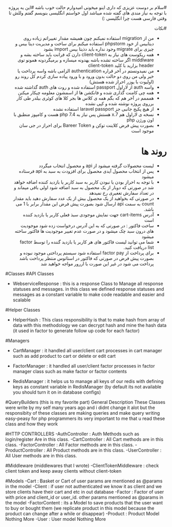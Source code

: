<div dir="rtl" style="text-align:right;">

#سلام بر دوست عزیزی که داری اینو میخونی امیدوارم حالت خوب باشه
#این یه پروژه با توجه به نیاز مندی های گفته شده میباشد اول خواستم انگلیسی بنویسم گفتم وللش تا وقتی فارسی هست چرا انگلیسی :) 


#نکات 
- من از migration استفاده نمیکنم چون همیشه مقدار تغییراتم زیاده روی دیتابیس از خود phpstorm استفاده میکنم برای ساخت و مدیریت دیتا بیس و چیزی برای migrate وجود نداره باید دذیتا بیس import بشود 
- همه ریکوست های نیاز به client-token دارن که فرانت باید ساخته بشه و middlware اگر ساخته تشده باشه یهدونه میسازه و برمیگردونه همونو توی header بزارید با کلید client-token 
- من نمیدونستم در آخر قراره authentication الزامی باشه واسه پرداخت یا خیر ولی من روی دو حالت بدون ورود و با ورود پیاده سازی کردم کل روند رو (اولیوت با یوزر احراز شده هستش) 
- واسه auth از لاراول passport استفاده شده و روت های auth گذاشته شده   
- همه چی کامنت گذاری شده و فانکشن ها از اسمشون معلومه چیکار میکنن 
- همممم در آخر هم که بگم همه ی کلاس ها بجر کلا های کوئری بیلدر طی کار برروی پروژه نوشته شده و کپی نشده
- از هیچ پکیج جانبی جز laravel passport استفاده نشده 
- نسخه ی لاراول هم 7.x هستش پس نیاز به php 7.4 هست و کامپوز منطبق با اون ورژن php 
- بصورت پیش فرض کلاینت توکن و Bareer Token  برای احراز در جی سان موجود است 


# روند ها 
- لیست محصولات گرفته میشود از api و محصول انتخاب میگردد 
- پس از انتخاب محصول آیدی محصول برای افزودت به سبد به api فرستاده میشود 
- با توجه به احراز بودن یا نبودن کاربر به سبد کاربر یا بازدید کننده اضافه خواهد شد در صورتی که دوبار از یک محصول به سبد اضافه شود اولی باقی میماند و در تعداد سفارش تغغیری رخ نمیدهد 
- در صورتی که بخواهید از یک محصول بیش از یک عدد سفارش دهید باید مقدار count به سمت api ارسال شود بصورت پیش فرض این مقدار برابر با 1 می باشد.
- آدرس cart-items جهت نمایش موجودی سبذ فعلی کاربر یا بازدید کننده است 
- ساخت فاکتور : در صورتی که به این آدرس درخواست زده شود موجودیت های درون سبد چک میشود و در صورت عدم تغییر موجودیت ها فاکتور ساخته میشود 
- شما می توانید لیست فاکتور های هر کاربر یا بازدید گننده را توسط factor list دریافت کنید.
- برای پرداخت از factor pay استفاده شود سیستم پرداختی موجود نبوده و بصورت پیش فرض در صورتی که فاکتور در استاتوس منتظر پرداخت باشد پرداخت می شود در غیر این صورت با اررور مواجه خواهید شد


</div>

<div> 

#Classes
#API Classes
- WebserviceResponse : this is a response Class to Manage all response statuses and messages. in this class we defined response statuses and messages as a constant variable to make code readable and easier and scalable

#Helper Classes
- HelperHash : This class responsibility is that to make hash from array of data with this methodology we can decrypt hash and mine the hash data (it used in factor to generate follow up code for each factor)

#Managers
- CartManager : it handled all user/client cart processes in cart manager such as add product to cart or delete or edit cart

- FactorManager : it handled all user/client factor processes in factor manager class such as make factor or factor contents

- RedisManager : it helps us to manage all keys of our redis with defining keys as constant variable in RedisManager (by default its not available you should turn it on in database configs)

#QueryBuilders (this is my favorite part)
General Description
These Classes were write by my self many years ago and i didnt change it alot but the responsibity of these classes are making queries and make query writing easy-peasy for php programmers its very important to me that u read these class and how they work 

#HTTP CONTROLLERS
-AuthController : Auth Methods such as login/register Are in this class.
-CartController : All Cart methods are in this class.
-FactorController : All Factor methods are in this class.
-ProductController : All Product methods are in this class.
-UserController : All User methods are in this class.


#Middleware (middlewares that I wrote)
-ClientTokenMiddleware : check client token and keep away clients without client-token

#Models
-Cart : Basket or Cart of user params are mentioned as @params in the model 
-Client : if user not authenticated we know it as client and we store clients have their cart and etc in out database 
-Factor : Factor of user with price and client_id or user_id. other params mentioned as @params in the model
-FactorContent : its a Model to save products that the user want to buy or bought them (we replicate product in this model because the product can change after a while or disappear)
-Product : Product Model Nothing More
-User : User model Nothing More




</div>


